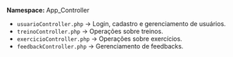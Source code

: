 **Namespace:** App_Controller

- `usuarioController.php` → Login, cadastro e gerenciamento de usuários.
- `treinoController.php` → Operações sobre treinos.
- `exercicioController.php` → Operações sobre exercícios.
- `feedbackController.php` → Gerenciamento de feedbacks.